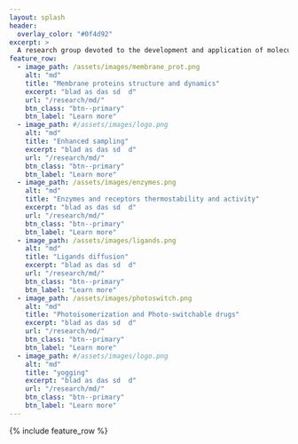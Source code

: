 ```yaml
---
layout: splash
header:
  overlay_color: "#0f4d92"
excerpt: >
  A research group devoted to the development and application of molecular simulation methods for investigating biophysical systems. Located in the Institute of Physics, Nicolaus Copernicus University, Toruń, Poland.
feature_row:
  - image_path: /assets/images/membrane_prot.png
    alt: "md"
    title: "Membrane proteins structure and dynamics"
    excerpt: "blad as das sd  d"
    url: "/research/md/"
    btn_class: "btn--primary"
    btn_label: "Learn more"
  - image_path: #/assets/images/logo.png
    alt: "md"
    title: "Enhanced sampling"
    excerpt: "blad as das sd  d"
    url: "/research/md/"
    btn_class: "btn--primary"
    btn_label: "Learn more"
  - image_path: /assets/images/enzymes.png
    alt: "md"
    title: "Enzymes and receptors thermostability and activity"
    excerpt: "blad as das sd  d"
    url: "/research/md/"
    btn_class: "btn--primary"
    btn_label: "Learn more"
  - image_path: /assets/images/ligands.png
    alt: "md"
    title: "Ligands diffusion"
    excerpt: "blad as das sd  d"
    url: "/research/md/"
    btn_class: "btn--primary"
    btn_label: "Learn more"
  - image_path: /assets/images/photoswitch.png
    alt: "md"
    title: "Photoisomerization and Photo-switchable drugs"
    excerpt: "blad as das sd  d"
    url: "/research/md/"
    btn_class: "btn--primary"
    btn_label: "Learn more"
  - image_path: #/assets/images/logo.png
    alt: "md"
    title: "yogging"
    excerpt: "blad as das sd  d"
    url: "/research/md/"
    btn_class: "btn--primary"
    btn_label: "Learn more"
---
```


{% include feature_row %}
